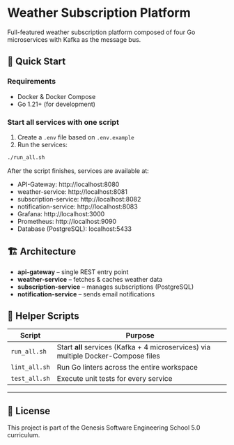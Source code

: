 # Weather Subscription Platform

Full-featured weather subscription platform composed of four Go microservices with Kafka as the message bus.

## 🚀 Quick Start

### Requirements

- Docker & Docker Compose
- Go 1.21+ (for development)

### Start all services with one script

1. Create a `.env` file based on `.env.example`
2. Run the services:

```bash
./run_all.sh
```

After the script finishes, services are available at:
- API-Gateway: http://localhost:8080
- weather-service: http://localhost:8081
- subscription-service: http://localhost:8082
- notification-service: http://localhost:8083
- Grafana: http://localhost:3000
- Prometheus: http://localhost:9090
- Database (PostgreSQL): localhost:5433

## 🏗️ Architecture

- **api-gateway** – single REST entry point
- **weather-service** – fetches & caches weather data
- **subscription-service** – manages subscriptions (PostgreSQL)
- **notification-service** – sends email notifications

## 📜 Helper Scripts

| Script | Purpose |
|--------|---------|
| `run_all.sh` | Start **all** services (Kafka + 4 microservices) via multiple Docker-Compose files |
| `lint_all.sh` | Run Go linters across the entire workspace |
| `test_all.sh` | Execute unit tests for every service |

---

## 📝 License

This project is part of the Genesis Software Engineering School 5.0 curriculum.